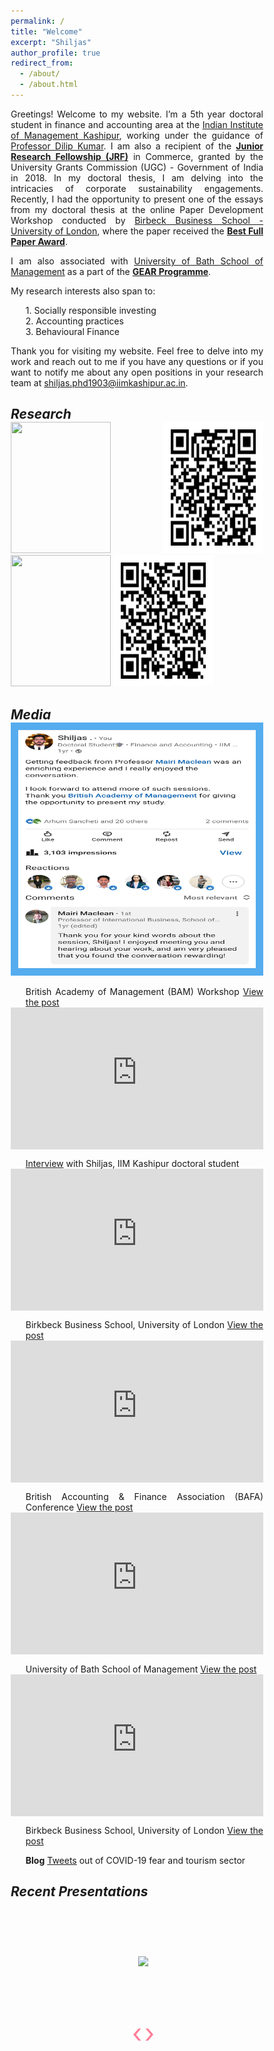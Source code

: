 ```yaml
---
permalink: /
title: "Welcome"
excerpt: "Shiljas"
author_profile: true
redirect_from: 
  - /about/
  - /about.html
---
```


<style> body {text-align: justify} </style>

Greetings! Welcome to my website. I’m a 5th year doctoral student in finance and accounting area at the [Indian Institute of Management Kashipur]( https://www.iimkashipur.ac.in), working under the guidance of [Professor Dilip Kumar](https://scholar.google.com/citations?user=N8y4jzMAAAAJ&hl=en). I am also a recipient of the **<u>Junior Research Fellowship (JRF)</u>** in Commerce, granted by the University Grants Commission (UGC) - Government of India in 2018. In my doctoral thesis, I am delving into the intricacies of corporate sustainability engagements. Recently, I had the opportunity to present one of the essays from my doctoral thesis at the online Paper Development Workshop conducted by [Birbeck Business School - University of London](https://www.bbk.ac.uk/school/business), where the paper received the **<u>Best Full Paper Award</u>**. 

I am also associated with [University of Bath School of Management](https://www.bath.ac.uk/schools/school-of-management) as a part of the **<u>GEAR Programme</u>**.

My research interests also span to:
<ol>
<li> 1. Socially responsible investing </li>
<li> 2. Accounting practices </li>
<li> 3. Behavioural Finance </li>
</ol>

Thank you for visiting my website. Feel free to delve into my work and reach out to me if you have any questions or if you want to notify me about any open positions in your research team at [shiljas.phd1903@iimkashipur.ac.in](shiljas.phd1903@iimkashipur.ac.in).



**<i>Research</i>**
-------

<img align="centre" width="160" height="210" src="https://journals.sagepub.com/cms/10.1177/TEUA_29_8/asset/18bd114d-4518-d114-6451-bd114d64518b/teua_29_8.cover.png">
<img align="centre" style="border: 12px solid white" width="160" height="210" src="/images/TE_2023.png">
<img align="centre" width="160" height="210" src="https://ojs.aut.ac.nz/applied-finance-letters/public/journals/1/cover_issue_16_en_US.jpg">
<img align="centre" style="border: 12px solid white" width="160" height="210" src="/images/AFL_2021.png">


**<i>Media</i>**
------

<a href= "https://www.linkedin.com/posts/shiljas_getting-feedback-from-professor-mairi-maclean-activity-7021156538962620416-d0un?utm_source=share&utm_medium=member_desktop">
<img style="border: 12px Solid #55acee" src="/images/BAM_Pre_Conf_Workshop.png" width="504" height="405" > </a>



* British Academy of Management (BAM) Workshop [View the post](https://www.linkedin.com/posts/shiljas_getting-feedback-from-professor-mairi-maclean-activity-7021156538962620416-d0un?utm_source=share&utm_medium=member_desktop)



<html>
<head>
    <title>Title of the document</title>
    <style>
      .wrap-element {
        position: relative;
        overflow: hidden;
        padding-top: 56.25%;
      }
      .wrapped-iframe {
        position: absolute;
        top: 0;
        left: 0;
        width: 100%;
        height: 100%;
        border: 0;
      }
    </style>
  </head>
  <body>
    <div class="wrap-element">
      <iframe class="wrapped-iframe" src="https://www.linkedin.com/embed/feed/update/urn:li:share:7013112267705585664" gesture="media" allow="encrypted-media" allowfullscreen></iframe>
    </div>
  </body>
</html>

* [Interview](https://www.linkedin.com/posts/iimkashipur_phdinsights-scholarstories-iimkashipur-activity-7013112270926811136-UIy9?utm_source=share&utm_medium=member_desktop) with Shiljas, IIM Kashipur doctoral student



<html>
<head>
    <title>Title of the document</title>
    <style>
      .wrap-element {
        position: relative;
        overflow: hidden;
        padding-top: 56.25%;
      }
      .wrapped-iframe {
        position: absolute;
        top: 0;
        left: 0;
        width: 100%;
        height: 100%;
        border: 0;
      }
    </style>
  </head>
  <body>
    <div class="wrap-element">
      <iframe class="wrapped-iframe" src="https://www.linkedin.com/embed/feed/update/urn:li:activity:7137806825046917120" gesture="media" allow="encrypted-media" allowfullscreen></iframe>
    </div>
  </body>
</html>

* Birkbeck Business School, University of London [View the post](https://www.linkedin.com/posts/shiljas_sustainability-sustainability-activity-7137806825046917120-ack0?utm_source=share&utm_medium=member_desktop)



<html>
<head>
    <title>Title of the document</title>
    <style>
      .wrap-element {
        position: relative;
        overflow: hidden;
        padding-top: 56.25%;
      }
      .wrapped-iframe {
        position: absolute;
        top: 0;
        left: 0;
        width: 100%;
        height: 100%;
        border: 0;
      }
    </style>
  </head>
  <body>
    <div class="wrap-element">
      <iframe class="wrapped-iframe" src="https://www.linkedin.com/embed/feed/update/urn:li:activity:7143325700194746371" gesture="media" allow="encrypted-media" allowfullscreen></iframe>
    </div>
  </body>
</html>

* British Accounting & Finance Association (BAFA) Conference
[View the post](https://www.linkedin.com/posts/shiljas_corporate-sustainability-academics-activity-7143325700194746371-FmHT?utm_source=share&utm_medium=member_desktop)



<html>
<head>
    <title>Title of the document</title>
    <style>
      .wrap-element {
        position: relative;
        overflow: hidden;
        padding-top: 56.25%;
      }
      .wrapped-iframe {
        position: absolute;
        top: 0;
        left: 0;
        width: 100%;
        height: 100%;
        border: 0;
      }
    </style>
  </head>
  <body>
    <div class="wrap-element">
      <iframe class="wrapped-iframe" src="https://www.linkedin.com/embed/feed/update/urn:li:share:7152736793140887552" gesture="media" allow="encrypted-media" allowfullscreen></iframe>
    </div>
  </body>
</html>

* University of Bath School of Management [View the post](https://www.linkedin.com/posts/shiljas_iimkashipur-activity-7152736793979748353-YJo0?utm_source=share&utm_medium=member_desktop)



<html>
<head>
    <title>Title of the document</title>
    <style>
      .wrap-element {
        position: relative;
        overflow: hidden;
        padding-top: 56.25%;
      }
      .wrapped-iframe {
        position: absolute;
        top: 0;
        left: 0;
        width: 100%;
        height: 100%;
        border: 0;
      }
    </style>
  </head>
  <body>
    <div class="wrap-element">
      <iframe class="wrapped-iframe" src="https://www.linkedin.com/embed/feed/update/urn:li:share:7162831726942048257" gesture="media" allow="encrypted-media" allowfullscreen></iframe>
    </div>
  </body>
</html>



* Birkbeck Business School, University of London [View the post](https://www.linkedin.com/posts/iimkashipur_delighted-award-outstanding-activity-7162831729618014208-52Tw?utm_source=share&utm_medium=member_desktop)



* **Blog** [Tweets](https://iimkashipur.medium.com/nexus-between-twitter-based-sentiment-and-tourism-sector-performance-amid-covid-19-pandemic-8dd0a0e4fdd0) out of COVID-19 fear and tourism sector



**<i>Recent Presentations</i>**
------


<style>
  * {margin:0;padding:0;box-sizing:border-box;}
  ul, li {list-style:none;}
  
  [name="slide"] {display:none;}
  .slidebox {max-width:500px;width:100%;margin: 10px; float:left; text-align:center;}
  .slidebox img {max-width:100%;}
  .slidebox .slidelist {
    white-space:nowrap;
    font-size:0;
    overflow:hidden;
  }
  .p1 {margin-right:15; padding-right: 5px}

  .p2 {clear: both}

  .slidebox .slideitem {
    position:relative;
    display:inline-block;
    vertical-align:middle;
    width:100%;
    transition:all .1s;
  }
  .slidebox .slideitem label {
    position:absolute;
    z-index:1;
    top:50%;
    transform:translateY(-50%);
    padding:20px;
    border-radius:50%;
    cursor:pointer;
  }
  label.left {
    left:20px;
    background-color:#eaeaea 20%;
    background-image:url('/assets/images/arrow/left-arrow.png');
    background-position:center center;
    background-size:50%;
    background-repeat:no-repeat;
  }
  label.right {
    right:20px;
    background-color:#eaeaea 20%;
    background-image:url('/assets/images/arrow/left-arrow.png');
    background-position:center center;
    background-size:50%;
    background-repeat:no-repeat;
  }
  .slideshowArrow {
  font-size: 3em;
  color: rgba(255, 125, 152, 1);
  cursor: pointer;
  transition: opacity 0.2s ease-in-out;
}
  .slideshowArrow:hover {
  opacity: 0.75;
}
.leftArrow {
  position: absolute;
  left: 4%;
  top: 50%;
  transform: translate(-50%, -50%);
}
.rightArrow {
  position: absolute;
  right: 4%;
  top: 50%;
  transform: translate(50%, -50%);
}
  .paginglist {text-align:center;padding:30px 0;}
  .paginglist > li {display:inline-block;vertical-align:middle;margin:0 10px;}
  .paginglist > li > label {display:block;padding:10px 30px;border-radius:10px;background:#ccc;cursor:pointer;}
  .paginglist > li:hover > label {background:#333;}
  
  [id="slide01"]:checked ~ .slidelist .slideitem {transform:translateX(0);animation:slide01 20s infinite;}
  [id="slide02"]:checked ~ .slidelist .slideitem {transform:translateX(-100%);animation:slide02 20s infinite;}
  [id="slide03"]:checked ~ .slidelist .slideitem {transform:translateX(-200%);animation:slide03 20s infinite;}
  [id="slide04"]:checked ~ .slidelist .slideitem {transform:translateX(-300%);animation:slide04 20s infinite;}
  
  @keyframes slide01 {
    0% {left:0%;}
    23% {left:0%;}
    25% {left:-100%;}
    48% {left:-100%;}
    50% {left:-200%;}
    73% {left:-200%;}
    75% {left:-300%;}
    98% {left:-300%;}
    100% {left:0%;}
  }
  @keyframes slide02 {
    0% {left:0%;}
    23% {left:0%;}
    25% {left:-100%;}
    48% {left:-100%;}
    50% {left:-200%;}
    73% {left:-200%;}
    75% {left:100%;}
    98% {left:100%;}
    100% {left:0%;}
  }
  @keyframes slide03 {
    0% {left:0%;}
    23% {left:0%;}
    25% {left:-100%;}
    48% {left:-100%;}
    50% {left:200%;}
    73% {left:200%;}
    75% {left:100%;}
    98% {left:100%;}
    100% {left:0%;}
  }
  @keyframes slide04 {
    0% {left:0%;}
    23% {left:0%;}
    25% {left:300%;}
    48% {left:300%;}
    50% {left:200%;}
    73% {left:200%;}
    75% {left:100%;}
    98% {left:100%;}
    100% {left:0%;}
  }
  </style>
  
  <div class="slidebox">
    <input type="radio" name="slide" id="slide01" checked>
    <input type="radio" name="slide" id="slide02">
    <input type="radio" name="slide" id="slide03">
    <input type="radio" name="slide" id="slide04">
    <ul class="slidelist">
      <li class="slideitem">
        <div>
          <label for="slide04" class="left"></label>
          <label for="slide02" class="right"></label>
          <a><img src="/images/conf_1.png"></a>
        </div>
      </li>
      <li class="slideitem">
        <div>
          <label for="slide01" class="left"></label>
          <label for="slide03" class="right"></label>
          <a><img src="/images/conf_2.png"></a>
        </div>
      </li>
      <li class="slideitem">
        <div>
          <label for="slide02" class="left"></label>
          <label for="slide04" class="right"></label>
          <a><img src="/images/conf_1.png"></a>
        </div>
      </li>
      <li class="slideitem">
        <div>
          <label for="slide03" class="left"></label>
          <label for="slide01" class="right"></label>
          <a><img src="/images/conf_3.png"></a>
        </div>
      </li>
    </ul>
    <span id ="leftArrow" class="slideshowArrow">&#8249;</span>
  <span id ="rightArrow" class="slideshowArrow">&#8250;</span>
    <!-- <ul class="paginglist">
      <li>
        <label for="slide01"></label>
      </li>
      <li>
        <label for="slide02"></label>
      </li>
      <li>
        <label for="slide03"></label>
      </li>
      <li>
        <label for="slide04"></label>
      </li>
    </ul> -->
  </div>
